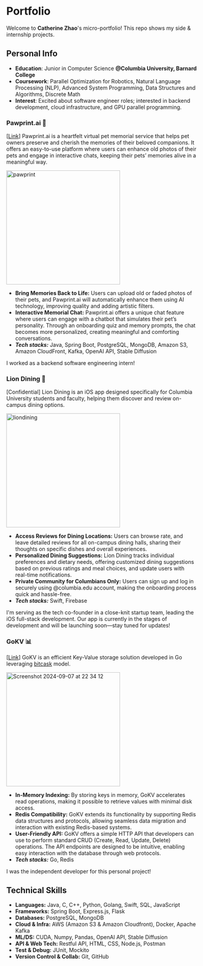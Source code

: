 # Portfolio
Welcome to **Catherine Zhao**'s micro-portfolio! This repo shows my side & internship projects.

## Personal Info
- **Education**: Junior in Computer Science **@Columbia University, Barnard College**
- **Coursework**: Parallel Optimization for Robotics, Natural Language Processing (NLP), Advanced System Programming, Data Structures and Algorithms, Discrete Math
- **Interest**: Excited about software engineer roles; interested in backend development, cloud infrastructure, and GPU parallel programming.

### Pawprint.ai 🐾 
[[Link](https://github.com/cathzzr2/pawprint.ai)]
Pawprint.ai is a heartfelt virtual pet memorial service that helps pet owners preserve and cherish the memories of their beloved companions. It offers an easy-to-use platform where users can enhance old photos of their pets and engage in interactive chats, keeping their pets’ memories alive in a meaningful way.

<img width="300" alt="pawprint" src="https://github.com/user-attachments/assets/1caa2e8c-8178-449b-bbcf-a3bffa250352">


- **Bring Memories Back to Life:** Users can upload old or faded photos of their pets, and Pawprint.ai will automatically enhance them using AI technology, improving quality and adding artistic filters.
- **Interactive Memorial Chat:** Pawprint.ai offers a unique chat feature where users can engage with a chatbot that simulates their pet’s personality. Through an onboarding quiz and memory prompts, the chat becomes more personalized, creating meaningful and comforting conversations.
- ***Tech stacks:*** Java, Spring Boot, PostgreSQL, MongoDB, Amazon S3, Amazon CloudFront, Kafka, OpenAI API, Stable Diffusion

I worked as a backend software engineering intern!
  
### Lion Dining 🦁 
[Confidential]
Lion Dining is an iOS app designed specifically for Columbia University students and faculty, helping them discover and review on-campus dining options. 

<img width="300" alt="liondining" src="https://github.com/user-attachments/assets/21469224-e2ff-45b2-94d2-3e8a678325bd">


- **Access Reviews for Dining Locations:** Users can browse rate, and leave detailed reviews for all on-campus dining halls, sharing their thoughts on specific dishes and overall experiences.
- **Personalized Dining Suggestions:** Lion Dining tracks individual preferences and dietary needs, offering customized dining suggestions based on previous ratings and meal choices, and update users with real-time notifications.
- **Private Community for Columbians Only:** Users can sign up and log in securely using @columbia.edu account, making the onboarding process quick and hassle-free.
- ***Tech stacks:*** Swift, Firebase


I'm serving as the tech co-founder in a close-knit startup team, leading the iOS full-stack development. Our app is currently in the stages of development and will be launching soon—stay tuned for updates!


### GoKV 📊 
[[Link](https://github.com/cathzzr2/GoKV)]
GoKV is an efficient Key-Value storage solution developed in Go leveraging [bitcask](https://medium.com/@arpitbhayani/bitcask-a-log-structured-fast-kv-store-c6c728a9536b) model.

<img width="300" alt="Screenshot 2024-09-07 at 22 34 12" src="https://github.com/user-attachments/assets/009ba424-68f4-4ba8-8fee-20c972a150ad">


- **In-Memory Indexing:** By storing keys in memory, GoKV accelerates read operations, making it possible to retrieve values with minimal disk access.
- **Redis Compatibility:** GoKV extends its functionality by supporting Redis data structures and protocols, allowing seamless data migration and interaction with existing Redis-based systems.
- **User-Friendly API:** GoKV offers a simple HTTP API that developers can use to perform standard CRUD (Create, Read, Update, Delete) operations. The API endpoints are designed to be intuitive, enabling easy interaction with the database through web protocols.
- ***Tech stacks:*** Go, Redis


I was the independent developer for this personal project!

## Technical Skills
- **Languages:** Java, C, C++, Python, Golang, Swift, SQL, JavaScript
- **Frameworks:** Spring Boot, Express.js, Flask
- **Databases:** PostgreSQL, MongoDB
- **Cloud & Infra:** AWS (Amazon S3 & Amazon Cloudfront), Docker, Apache Kafka
- **ML/DS:** CUDA, Numpy, Pandas, OpenAI API, Stable Diffusion
- **API & Web Tech:** Restful API, HTML, CSS, Node.js, Postman
- **Test & Debug:** JUnit, Mockito
- **Version Control & Collab:** Git, GitHub

